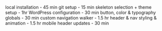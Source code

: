 local installation                      - 45 min
git setup                               - 15 min
skeleton selection + theme setup        - 1hr
WordPress configuration                 - 30 min
button, color & typography globals      - 30 min
custom navigation walker                - 1.5 hr
header & nav styling & animation        - 1.5 hr
mobile header updates                   - 30 min